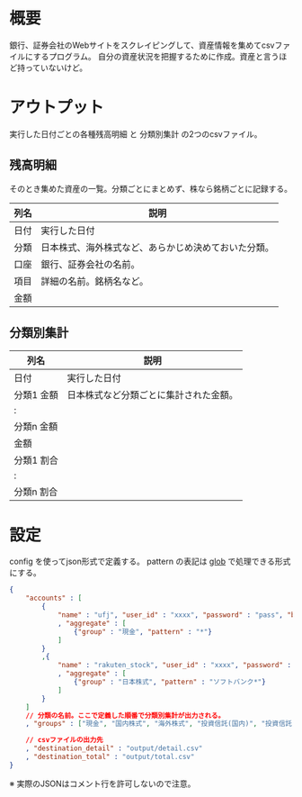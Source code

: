 # 概要
銀行、証券会社のWebサイトをスクレイピングして、資産情報を集めてcsvファイルにするプログラム。
自分の資産状況を把握するために作成。資産と言うほど持っていないけど。

# アウトプット
実行した日付ごとの各種残高明細 と 分類別集計 の2つのcsvファイル。

## 残高明細
そのとき集めた資産の一覧。分類ごとにまとめず、株なら銘柄ごとに記録する。

|列名|説明|
|---|---|
|日付|実行した日付|
|分類|日本株式、海外株式など、あらかじめ決めておいた分類。|
|口座|銀行、証券会社の名前。|
|項目|詳細の名前。銘柄名など。|
|金額||

## 分類別集計

|列名|説明|
|---|---|
|日付|実行した日付|
|分類1 金額|日本株式など分類ごとに集計された金額。|
|:||
|分類n 金額||
|金額||
|分類1 割合||
|:||
|分類n 割合||

# 設定
config を使ってjson形式で定義する。
pattern の表記は [glob](https://github.com/isaacs/node-glob) で処理できる形式にする。

```json
{
    "accounts" : [
        {
            "name" : "ufj", "user_id" : "xxxx", "password" : "pass", "branch" : "999"
            , "aggregate" : [
                {"group" : "現金", "pattern" : "*"}
            ]
        }
        ,{
            "name" : "rakuten_stock", "user_id" : "xxxx", "password" : "pass"
            , "aggregate" : [
                {"group" : "日本株式", "pattern" : "ソフトバンク*"}
            ]
        }
    ]
    // 分類の名前。ここで定義した順番で分類別集計が出力される。
    , "groups" : ["現金", "国内株式", "海外株式", "投資信託(国内)", "投資信託(海外)"]

    // csvファイルの出力先
    , "destination_detail" : "output/detail.csv"
    , "destination_total" : "output/total.csv"
}
```

※ 実際のJSONはコメント行を許可しないので注意。
